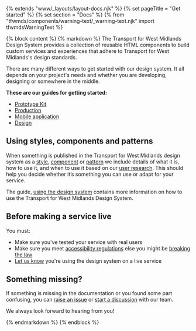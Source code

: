 {% extends "www/_layouts/layout-docs.njk" %}
{% set pageTitle = "Get started" %}
{% set section = "Docs" %}
{% from "tfwmds/components/warning-text/_warning-text.njk" import tfwmdsWarningText %}

{% block content %}
{% markdown %}
The Transport for West Midlands Design System provides a collection of reusable HTML components to build custom services and experiences that adhere to Transport for West Midlands's design standards.

There are many different ways to get started with our design system. It all depends on your project's needs and whether you are developing, designing or somewhere in the middle.

**These are our guides for getting started:**

- [Prototype Kit](prototype-kit/)
- [Production](production/)
- [Mobile application](mobile-application/)
- [Design](design/)

## Using styles, components and patterns

When something is published in the Transport for West Midlands design system as a [style](/styles/), [component](/components/) or [pattern](/patterns/) we include details of what it is, how to use it, and when to use it based on our [user research](/user-research/). This should help you decide whether it’s something you can use or adapt for your service.

The guide, [using the design system](using-the-design-system/) contains more information on how to use the Transport for West Midlands Design System.

## Before making a service live

You must:

- Make sure you've tested your service with real users
- Make sure you meet <a href="https://www.gov.uk/guidance/make-your-website-or-app-accessible-and-publish-an-accessibility-statement?utm_source=CampaignPage1&utm_campaign=access_regs" target="_blank" rel="noopener noreferrer">accessibility regulations</a> else you might be <a href="https://www.legislation.gov.uk/uksi/2018/952/made" title="The Public Sector Bodies (Websites and Mobile Applications) (No. 2) Accessibility Regulations 2018" target="_blank" rel="noopener noreferrer">breaking the law</a>
- <a href="https://forms.office.com/Pages/ResponsePage.aspx?id=RetZCK7xCk6e-ubWa7tnL0kEZK0X_-9IoNQ__PZJI49UNlBZUFRPNENVTFRWV08xQk1SN0FPR0dDQi4u" title="Let us know you're using the design system" target="_blank" rel="noopener noreferrer">Let us know</a> you're using the design system on a live service

## Something missing?

If something is missing in the documentation or you found some part confusing, you can <a class="tfwmds-link" href="https://github.com/wmcadigital/wmn-design-system/issues/new?assignees=mrmjprice%2CKaterinaKir%2Cdaylesalmon&labels=question&template=question.md&title=" target="_blank" rel="noopener noreferrer" >raise an issue</a> or <a class="tfwmds-link" href="https://github.com/wmcadigital/wmn-design-system/discussions/new" target="_blank" rel="noopener noreferrer">start a discussion</a> with our team.

We always look forward to hearing from you!

{% endmarkdown %}
{% endblock %}

